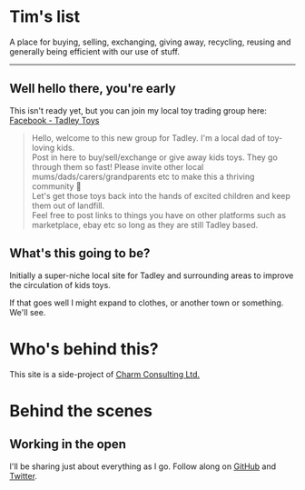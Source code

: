 # Tim's list

A place for buying, selling, exchanging, giving away, recycling, reusing and generally being efficient with our use of stuff.

---

## Well hello there, you're early

This isn't ready yet, but you can join my local toy trading group here: [Facebook - Tadley Toys](https://www.facebook.com/groups/tadleytoys)
> Hello, welcome to this new group for Tadley. I'm a local dad of toy-loving kids.  
> Post in here to buy/sell/exchange or give away kids toys. They go through them so fast! Please invite other local mums/dads/carers/grandparents etc to make this a thriving community 🙂  
> Let's get those toys back into the hands of excited children and keep them out of landfill.  
> Feel free to post links to things you have on other platforms such as marketplace, ebay etc so long as they are still Tadley based.

## What's this going to be?

Initially a super-niche local site for Tadley and surrounding areas to improve the circulation of kids toys.

If that goes well I might expand to clothes, or another town or something. We'll see.

# Who's behind this?

This site is a side-project of [Charm Consulting Ltd.](<https://charmconsulting.co.uk/>)

# Behind the scenes

## Working in the open

I'll be sharing just about everything as I go. Follow along on [GitHub](https://github.com/timslist) and [Twitter](https://twitter.com/tim_abell).
